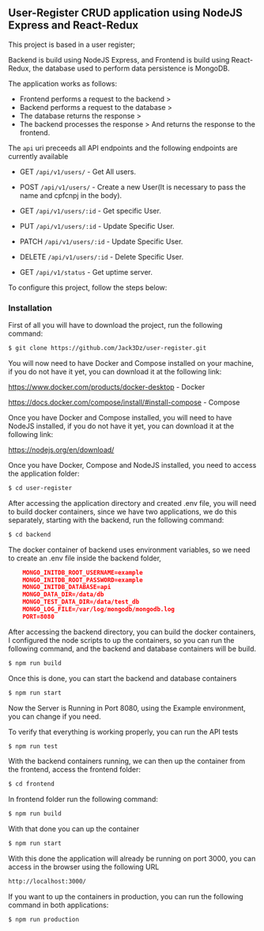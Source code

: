 ## User-Register CRUD application using NodeJS Express and React-Redux

This project is based in a user register;

Backend is build using NodeJS Express, and Frontend is build using React-Redux, the database used to perform data persistence is MongoDB.

The application works as follows: 
* Frontend performs a request to the backend >
* Backend performs a request to the database > 
* The database returns the response > 
* The backend processes the response > And returns the response to the frontend.

The `api` uri preceeds all API endpoints and the following endpoints are currently available
* GET `/api/v1/users/` - Get All users.
* POST `/api/v1/users/` - Create a new User(It is necessary to pass the name and cpfcnpj in the body).

* GET `/api/v1/users/:id` - Get specific User.
* PUT `/api/v1/users/:id` - Update Specific User.
* PATCH `/api/v1/users/:id` - Update Specific User.
* DELETE `/api/v1/users/:id` - Delete Specific User.

* GET `/api/v1/status` - Get uptime server.

To configure this project, follow the steps below:

### Installation

First of all you will have to download the project, run the following command:

```sh
$ git clone https://github.com/Jack3Dz/user-register.git
```

You will now need to have Docker and Compose installed on your machine, if you do not have it yet, you can download it at the following link:

https://www.docker.com/products/docker-desktop - Docker

https://docs.docker.com/compose/install/#install-compose - Compose

Once you have Docker and Compose installed, you will need to have NodeJS installed, if you do not have it yet, you can download it at the following link:

https://nodejs.org/en/download/


Once you have Docker, Compose and NodeJS installed, you need to access the application folder:

```sh
$ cd user-register
```

After accessing the application directory and created .env file, you will need to build docker containers, since we have two applications, we do this separately, starting with the backend, run the following command:

```sh
$ cd backend
```

The docker container of backend uses environment variables, so we need to create an .env file inside the backend folder,

```JSON
    MONGO_INITDB_ROOT_USERNAME=example
    MONGO_INITDB_ROOT_PASSWORD=example
    MONGO_INITDB_DATABASE=api
    MONGO_DATA_DIR=/data/db
    MONGO_TEST_DATA_DIR=/data/test_db
    MONGO_LOG_FILE=/var/log/mongodb/mongodb.log
    PORT=8080
```

After accessing the backend directory, you can build the docker containers,
I configured the node scripts to up the containers, so you can run the following command, and the backend and database containers will be build.

```sh
$ npm run build
```

Once this is done, you can start the backend and database containers

```sh
$ npm run start
```

Now the Server is Running in Port 8080, using the Example environment, you can change if you need.

To verify that everything is working properly, you can run the API tests

```sh
$ npm run test
```

With the backend containers running, we can then up the container from the frontend, access the frontend folder:

```sh
$ cd frontend
```

In frontend folder run the following command:

```sh
$ npm run build
```

With that done you can up the container

```sh
$ npm run start
```

With this done the application will already be running on port 3000, you can access in the browser using the following URL

```sh
http://localhost:3000/
```

If you want to up the containers in production, you can run the following command in both applications:

```sh
$ npm run production
```

